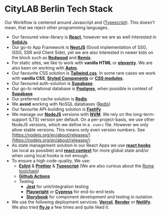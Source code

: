 # CityLAB Berlin Tech Stack

Our Workflow is centered around Javascript and ([Typescript](https://www.typescriptlang.org/)). This doesn't mean, that we reject other programming languages.

- Our favoured view-library is **[React](https://reactjs.org/)**, however we are as well interested in **[SolidJs](https://www.solidjs.com/)**.
- Our go-to App Framework is **[NextJS](https://nextjs.org/)** (Good implementation of SSG, iSSG, SSR and Client Side), yet we are also interested in newer kids on the block such as **[Redwood](https://redwoodjs.com/)** and **[Remix](https://remix.run/)**.
- For static sites, we like to work with **vanilla HTML** or **[eleventy](https://www.11ty.dev/)**. We are also keen on working with **[Astro](https://astro.build/)**.
- Our favourite CSS solution is **[Tailwind.css](https://tailwindcss.com/)**. In some rare cases we work with **vanilla CSS**, **[Styled Components](https://styled-components.com/)** or **[CSS modules](https://github.com/css-modules/css-modules)**.
- Our favoured auth-solution is **[Supabase](https://supabase.com/)**.
- Our go-to relational database is **[Postgres](https://www.postgresql.org/)**, when possible in context of **[Supabase](https://supabase.com/)**
- Our preferred cache solution is **[Redis](https://redis.io/)**
- We **avoid** working with NoSQL databases ([Redis](https://redis.io/))
- Our favourite API-building solution is **[Fastify](https://www.fastify.io/)**
- We manage our **[NodeJS](https://nodejs.org/en/)** versions with **[NVM](https://github.com/nvm-sh/nvm)**. We rely on the long-term-support (LTS) version per default. On a per-project-basis, we use other NodeJS versions, which we define in a `.nvmrc` file. However we only allow stable versions. This means only even version numbers. See [https://nodejs.org/en/about/releases/](https://nodejs.org/en/about/releases/)
- As state management solution in our React Apps we use **[react hooks](https://reactjs.org/docs/hooks-intro.html)** (as local as possible) and **[react context](https://uk.reactjs.org/docs/context.html)** for more global state and/or when using local hooks is not enough.
- To ensure a high code-quality, We use:
    - **[Eslint](https://eslint.org/)** & **[Prettier](https://prettier.io/)** & **[Typescript](https://www.typescriptlang.org/)** (We are also curious about the [Rome toolchain](https://rome.tools/))
    - **[Github Actions](https://github.com/features/actions)**
    - Testing
        - **[Jest](https://jestjs.io/)** for unit/integration testing
        - **[Playwright](https://playwright.dev/)**  or **[Cypress](https://www.cypress.io/)** for end-to-end tests
        - **[Storybook](https://storybook.js.org/)** for component development and testing in isolation
- We use the following deployment services: **[Vercel](https://vercel.com)**, **[Render](https://render.com/)** or **[Netlify](https://www.netlify.com/)**. We also tried [**fly.io**](http://fly.io) a few times and quite liked it.

